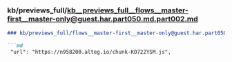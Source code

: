 ### kb/previews_full/kb__previews_full__flows__master-first__master-only@guest.har.part050.md.part002.md

```md
### kb/previews_full/flows__master-first__master-only@guest.har.part050.md (part 002)

```md
 "url": "https://n958200.alteg.io/chunk-KO722YSM.js",
           
```

```

```
